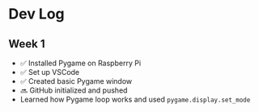 # Dev Log

## Week 1
- ✅ Installed Pygame on Raspberry Pi
- ✅ Set up VSCode
- ✅ Created basic Pygame window
- 🔜 GitHub initialized and pushed
- Learned how Pygame loop works and used `pygame.display.set_mode`
